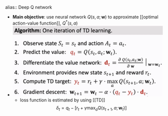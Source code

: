 alias:: Deep Q network

- **Main objective**:
  use neural network $Q(s,a; \mathbf{w})$ to approximate [[optimal action-value function]], $Q^*(s,a)$
- ![image.png](../assets/image_1691880398158_0.png)
	- loss function is estimated by using [[TD]]
	  $$\delta_t = q_t -  [r_t + \gamma \max_a Q(s_{t+1},a;\mathbf{w}_t)]$$